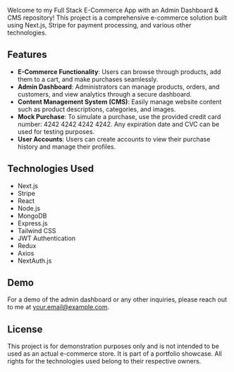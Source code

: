 Welcome to my Full Stack E-Commerce App with an Admin Dashboard & CMS repository! This project is a comprehensive e-commerce solution built using Next.js, Stripe for payment processing, and various other technologies.

## Features

- **E-Commerce Functionality**: Users can browse through products, add them to a cart, and make purchases seamlessly.
- **Admin Dashboard**: Administrators can manage products, orders, and customers, and view analytics through a secure dashboard.
- **Content Management System (CMS)**: Easily manage website content such as product descriptions, categories, and images.
- **Mock Purchase**: To simulate a purchase, use the provided credit card number: 4242 4242 4242 4242. Any expiration date and CVC can be used for testing purposes.
- **User Accounts**: Users can create accounts to view their purchase history and manage their profiles.

## Technologies Used

- Next.js
- Stripe
- React
- Node.js
- MongoDB
- Express.js
- Tailwind CSS
- JWT Authentication
- Redux
- Axios
- NextAuth.js

## Demo

For a demo of the admin dashboard or any other inquiries, please reach out to me at [your.email@example.com](mailto:your.email@example.com).

## License

This project is for demonstration purposes only and is not intended to be used as an actual e-commerce store. It is part of a portfolio showcase. All rights for the technologies used belong to their respective owners.
